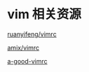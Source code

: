 # vim 相关资源

[ruanyifeng/vimrc](http://www.ruanyifeng.com/blog/2018/09/vimrc.html)

[amix/vimrc](https://github.com/amix/vimrc)

[a-good-vimrc](https://dougblack.io/words/a-good-vimrc.html)

